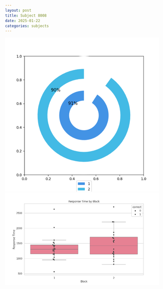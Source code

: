 ```yaml
---
layout: post
title: Subject 8008
date: 2025-01-22
categories: subjects
---
```


![](data/8008/run-18/8008__acc_test.png)
![](data/8008/run-18/8008_rt.png)
